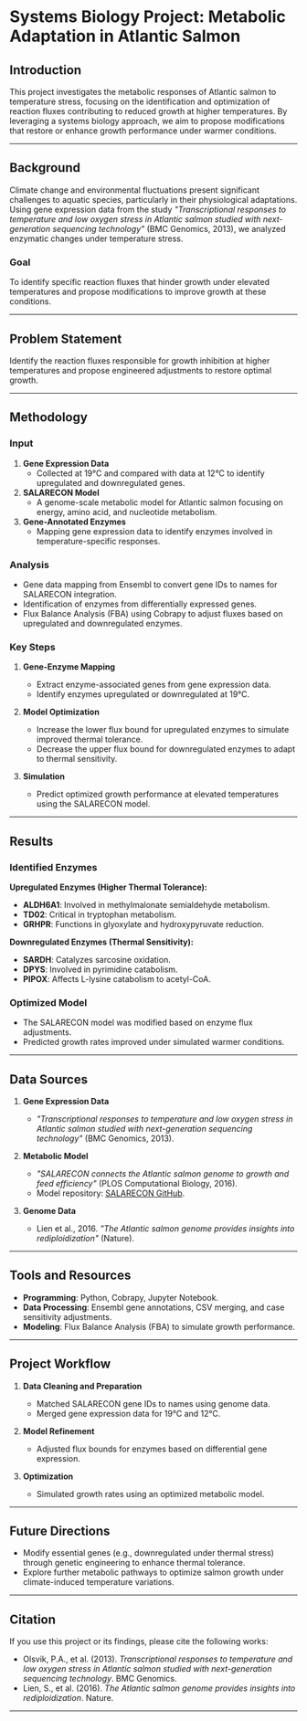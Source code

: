 # Systems Biology Project: Metabolic Adaptation in Atlantic Salmon

## Introduction
This project investigates the metabolic responses of Atlantic salmon to temperature stress, focusing on the identification and optimization of reaction fluxes contributing to reduced growth at higher temperatures. By leveraging a systems biology approach, we aim to propose modifications that restore or enhance growth performance under warmer conditions.

---

## Background
Climate change and environmental fluctuations present significant challenges to aquatic species, particularly in their physiological adaptations. Using gene expression data from the study _"Transcriptional responses to temperature and low oxygen stress in Atlantic salmon studied with next-generation sequencing technology"_ (BMC Genomics, 2013), we analyzed enzymatic changes under temperature stress.

### Goal
To identify specific reaction fluxes that hinder growth under elevated temperatures and propose modifications to improve growth at these conditions.

---

## Problem Statement
Identify the reaction fluxes responsible for growth inhibition at higher temperatures and propose engineered adjustments to restore optimal growth.

---

## Methodology

### Input
1. **Gene Expression Data**
   - Collected at 19°C and compared with data at 12°C to identify upregulated and downregulated genes.
2. **SALARECON Model**
   - A genome-scale metabolic model for Atlantic salmon focusing on energy, amino acid, and nucleotide metabolism.
3. **Gene-Annotated Enzymes**
   - Mapping gene expression data to identify enzymes involved in temperature-specific responses.

### Analysis
- Gene data mapping from Ensembl to convert gene IDs to names for SALARECON integration.
- Identification of enzymes from differentially expressed genes.
- Flux Balance Analysis (FBA) using Cobrapy to adjust fluxes based on upregulated and downregulated enzymes.

### Key Steps
1. **Gene-Enzyme Mapping**
   - Extract enzyme-associated genes from gene expression data.
   - Identify enzymes upregulated or downregulated at 19°C.

2. **Model Optimization**
   - Increase the lower flux bound for upregulated enzymes to simulate improved thermal tolerance.
   - Decrease the upper flux bound for downregulated enzymes to adapt to thermal sensitivity.

3. **Simulation**
   - Predict optimized growth performance at elevated temperatures using the SALARECON model.

---

## Results

### Identified Enzymes
**Upregulated Enzymes (Higher Thermal Tolerance):**
- **ALDH6A1**: Involved in methylmalonate semialdehyde metabolism.
- **TD02**: Critical in tryptophan metabolism.
- **GRHPR**: Functions in glyoxylate and hydroxypyruvate reduction.

**Downregulated Enzymes (Thermal Sensitivity):**
- **SARDH**: Catalyzes sarcosine oxidation.
- **DPYS**: Involved in pyrimidine catabolism.
- **PIPOX**: Affects L-lysine catabolism to acetyl-CoA.

### Optimized Model
- The SALARECON model was modified based on enzyme flux adjustments.
- Predicted growth rates improved under simulated warmer conditions.

---

## Data Sources
1. **Gene Expression Data**
   - _"Transcriptional responses to temperature and low oxygen stress in Atlantic salmon studied with next-generation sequencing technology"_ (BMC Genomics, 2013).

2. **Metabolic Model**
   - _"SALARECON connects the Atlantic salmon genome to growth and feed efficiency"_ (PLOS Computational Biology, 2016).
   - Model repository: [SALARECON GitHub](https://github.com/project/SALARECON).

3. **Genome Data**
   - Lien et al., 2016. _"The Atlantic salmon genome provides insights into rediploidization"_ (Nature).

---

## Tools and Resources
- **Programming**: Python, Cobrapy, Jupyter Notebook.
- **Data Processing**: Ensembl gene annotations, CSV merging, and case sensitivity adjustments.
- **Modeling**: Flux Balance Analysis (FBA) to simulate growth performance.

---

## Project Workflow

1. **Data Cleaning and Preparation**
   - Matched SALARECON gene IDs to names using genome data.
   - Merged gene expression data for 19°C and 12°C.

2. **Model Refinement**
   - Adjusted flux bounds for enzymes based on differential gene expression.

3. **Optimization**
   - Simulated growth rates using an optimized metabolic model.

---

## Future Directions
- Modify essential genes (e.g., downregulated under thermal stress) through genetic engineering to enhance thermal tolerance.
- Explore further metabolic pathways to optimize salmon growth under climate-induced temperature variations.

---

## Citation
If you use this project or its findings, please cite the following works:
- Olsvik, P.A., et al. (2013). _Transcriptional responses to temperature and low oxygen stress in Atlantic salmon studied with next-generation sequencing technology_. BMC Genomics.
- Lien, S., et al. (2016). _The Atlantic salmon genome provides insights into rediploidization_. Nature.

---
